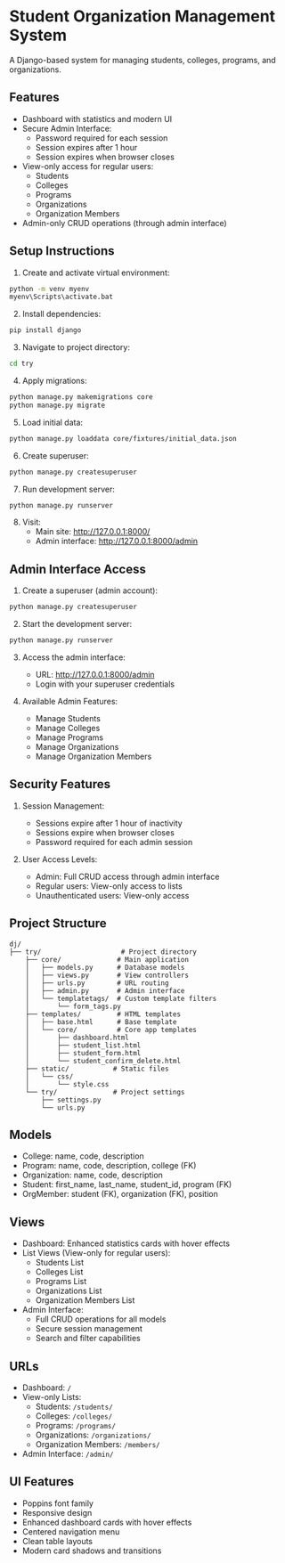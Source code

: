 # Student Organization Management System

A Django-based system for managing students, colleges, programs, and organizations.

## Features

- Dashboard with statistics and modern UI
- Secure Admin Interface:
  - Password required for each session
  - Session expires after 1 hour
  - Session expires when browser closes
- View-only access for regular users:
  - Students
  - Colleges
  - Programs
  - Organizations
  - Organization Members
- Admin-only CRUD operations (through admin interface)

## Setup Instructions

1. Create and activate virtual environment:
```bash
python -m venv myenv
myenv\Scripts\activate.bat
```

2. Install dependencies:
```bash
pip install django
```

3. Navigate to project directory:
```bash
cd try
```

4. Apply migrations:
```bash
python manage.py makemigrations core
python manage.py migrate
```

5. Load initial data:
```bash
python manage.py loaddata core/fixtures/initial_data.json
```

6. Create superuser:
```bash
python manage.py createsuperuser
```

7. Run development server:
```bash
python manage.py runserver
```

8. Visit:
   - Main site: http://127.0.0.1:8000/
   - Admin interface: http://127.0.0.1:8000/admin

## Admin Interface Access

1. Create a superuser (admin account):
```bash
python manage.py createsuperuser
```

2. Start the development server:
```bash
python manage.py runserver
```

3. Access the admin interface:
   - URL: http://127.0.0.1:8000/admin
   - Login with your superuser credentials
   
4. Available Admin Features:
   - Manage Students
   - Manage Colleges
   - Manage Programs
   - Manage Organizations
   - Manage Organization Members

## Security Features

1. Session Management:
   - Sessions expire after 1 hour of inactivity
   - Sessions expire when browser closes
   - Password required for each admin session

2. User Access Levels:
   - Admin: Full CRUD access through admin interface
   - Regular users: View-only access to lists
   - Unauthenticated users: View-only access

## Project Structure

```
dj/
├── try/                    # Project directory
    ├── core/              # Main application
    │   ├── models.py      # Database models
    │   ├── views.py       # View controllers
    │   ├── urls.py        # URL routing
    │   ├── admin.py       # Admin interface
    │   └── templatetags/  # Custom template filters
    │       └── form_tags.py
    ├── templates/         # HTML templates
    │   ├── base.html      # Base template
    │   └── core/          # Core app templates
    │       ├── dashboard.html
    │       ├── student_list.html
    │       ├── student_form.html
    │       └── student_confirm_delete.html
    ├── static/           # Static files
    │   └── css/          
    │       └── style.css
    └── try/              # Project settings
        ├── settings.py
        └── urls.py
```

## Models

- College: name, code, description
- Program: name, code, description, college (FK)
- Organization: name, code, description
- Student: first_name, last_name, student_id, program (FK)
- OrgMember: student (FK), organization (FK), position

## Views

- Dashboard: Enhanced statistics cards with hover effects
- List Views (View-only for regular users):
  - Students List
  - Colleges List
  - Programs List
  - Organizations List
  - Organization Members List
- Admin Interface:
  - Full CRUD operations for all models
  - Secure session management
  - Search and filter capabilities

## URLs

- Dashboard: `/`
- View-only Lists:
  - Students: `/students/`
  - Colleges: `/colleges/`
  - Programs: `/programs/`
  - Organizations: `/organizations/`
  - Organization Members: `/members/`
- Admin Interface: `/admin/`

## UI Features

- Poppins font family
- Responsive design
- Enhanced dashboard cards with hover effects
- Centered navigation menu
- Clean table layouts
- Modern card shadows and transitions


